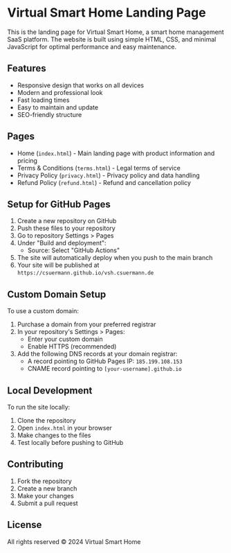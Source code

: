 # Virtual Smart Home Landing Page

This is the landing page for Virtual Smart Home, a smart home management SaaS platform. The website is built using simple HTML, CSS, and minimal JavaScript for optimal performance and easy maintenance.

## Features

- Responsive design that works on all devices
- Modern and professional look
- Fast loading times
- Easy to maintain and update
- SEO-friendly structure

## Pages

- Home (`index.html`) - Main landing page with product information and pricing
- Terms & Conditions (`terms.html`) - Legal terms of service
- Privacy Policy (`privacy.html`) - Privacy policy and data handling
- Refund Policy (`refund.html`) - Refund and cancellation policy

## Setup for GitHub Pages

1. Create a new repository on GitHub
2. Push these files to your repository
3. Go to repository Settings > Pages
4. Under "Build and deployment":
   - Source: Select "GitHub Actions"
5. The site will automatically deploy when you push to the main branch
6. Your site will be published at `https://csuermann.github.io/vsh.csuermann.de`

## Custom Domain Setup

To use a custom domain:

1. Purchase a domain from your preferred registrar
2. In your repository's Settings > Pages:
   - Enter your custom domain
   - Enable HTTPS (recommended)
3. Add the following DNS records at your domain registrar:
   - A record pointing to GitHub Pages IP: `185.199.108.153`
   - CNAME record pointing to `[your-username].github.io`

## Local Development

To run the site locally:

1. Clone the repository
2. Open `index.html` in your browser
3. Make changes to the files
4. Test locally before pushing to GitHub

## Contributing

1. Fork the repository
2. Create a new branch
3. Make your changes
4. Submit a pull request

## License

All rights reserved © 2024 Virtual Smart Home 